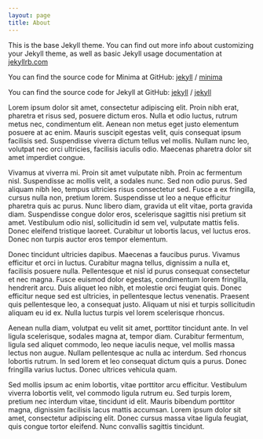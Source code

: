 ```yaml
---
layout: page
title: About
---
```


This is the base Jekyll theme. You can find out more info about customizing your Jekyll theme, as well as basic Jekyll usage documentation at [jekyllrb.com](https://jekyllrb.com/)

You can find the source code for Minima at GitHub:
[jekyll][jekyll-organization] /
[minima](https://github.com/jekyll/minima)

You can find the source code for Jekyll at GitHub:
[jekyll][jekyll-organization] /
[jekyll](https://github.com/jekyll/jekyll)


[jekyll-organization]: https://github.com/jekyll

Lorem ipsum dolor sit amet, consectetur adipiscing elit. Proin nibh erat, pharetra et risus sed, posuere dictum eros. Nulla et odio luctus, rutrum metus nec, condimentum elit. Aenean non metus eget justo elementum posuere at ac enim. Mauris suscipit egestas velit, quis consequat ipsum facilisis sed. Suspendisse viverra dictum tellus vel mollis. Nullam nunc leo, volutpat nec orci ultricies, facilisis iaculis odio. Maecenas pharetra dolor sit amet imperdiet congue.

Vivamus at viverra mi. Proin sit amet vulputate nibh. Proin ac fermentum nisl. Suspendisse ac mollis velit, a sodales nunc. Sed non odio purus. Sed aliquam nibh leo, tempus ultricies risus consectetur sed. Fusce a ex fringilla, cursus nulla non, pretium lorem. Suspendisse ut leo a neque efficitur pharetra quis ac purus. Nunc libero diam, gravida ut elit vitae, porta gravida diam. Suspendisse congue dolor eros, scelerisque sagittis nisi pretium sit amet. Vestibulum odio nisl, sollicitudin id sem vel, vulputate mattis felis. Donec eleifend tristique laoreet. Curabitur ut lobortis lacus, vel luctus eros. Donec non turpis auctor eros tempor elementum.

Donec tincidunt ultricies dapibus. Maecenas a faucibus purus. Vivamus efficitur et orci in luctus. Curabitur magna tellus, dignissim a nulla et, facilisis posuere nulla. Pellentesque et nisl id purus consequat consectetur et nec magna. Fusce euismod dolor egestas, condimentum lorem fringilla, hendrerit arcu. Duis aliquet leo nibh, et molestie orci feugiat quis. Donec efficitur neque sed est ultricies, in pellentesque lectus venenatis. Praesent quis pellentesque leo, a consequat justo. Aliquam ut nisi et turpis sollicitudin aliquam eu id ex. Nulla luctus turpis vel lorem scelerisque rhoncus.

Aenean nulla diam, volutpat eu velit sit amet, porttitor tincidunt ante. In vel ligula scelerisque, sodales magna at, tempor diam. Curabitur fermentum, ligula sed aliquet commodo, leo neque iaculis neque, vel mollis massa lectus non augue. Nullam pellentesque ac nulla ac interdum. Sed rhoncus lobortis rutrum. In sed lorem et leo consequat dictum quis a purus. Donec fringilla varius luctus. Donec ultrices vehicula quam.

Sed mollis ipsum ac enim lobortis, vitae porttitor arcu efficitur. Vestibulum viverra lobortis velit, vel commodo ligula rutrum eu. Sed turpis lorem, pretium nec interdum vitae, tincidunt id elit. Mauris bibendum porttitor magna, dignissim facilisis lacus mattis accumsan. Lorem ipsum dolor sit amet, consectetur adipiscing elit. Donec cursus massa vitae ligula feugiat, quis congue tortor eleifend. Nunc convallis sagittis tincidunt.
